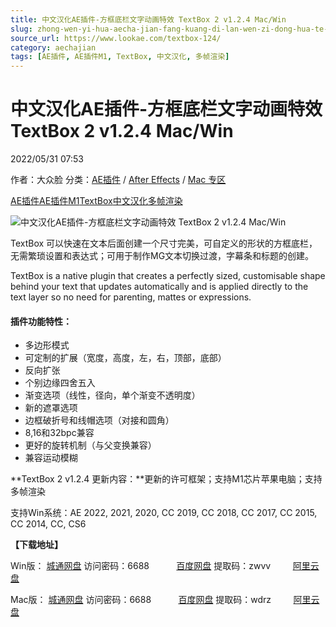 ```yaml
---
title: 中文汉化AE插件-方框底栏文字动画特效 TextBox 2 v1.2.4 Mac/Win
slug: zhong-wen-yi-hua-aecha-jian-fang-kuang-di-lan-wen-zi-dong-hua-te-xiao-textbox-2-v1-2-4-mac-win
source_url: https://www.lookae.com/textbox-124/
category: aechajian
tags: [AE插件, AE插件M1, TextBox, 中文汉化, 多帧渲染]
---
```

# 中文汉化AE插件-方框底栏文字动画特效 TextBox 2 v1.2.4 Mac/Win

2022/05/31 07:53

作者：大众脸
分类：[AE插件](https://www.lookae.com/after-effects/aechajian/) / [After Effects](https://www.lookae.com/after-effects/) / [Mac 专区](https://www.lookae.com/mac-osx/)

[AE插件](https://www.lookae.com/tag/ae%e6%8f%92%e4%bb%b6/)[AE插件M1](https://www.lookae.com/tag/aem1/)[TextBox](https://www.lookae.com/tag/textbox/)[中文汉化](https://www.lookae.com/tag/%e4%b8%ad%e6%96%87%e6%b1%89%e5%8c%96/)[多帧渲染](https://www.lookae.com/tag/%e5%a4%9a%e5%b8%a7%e6%b8%b2%e6%9f%93/)

![中文汉化AE插件-方框底栏文字动画特效 TextBox 2 v1.2.4 Mac/Win](https://www.lookae.com/wp-content/uploads/2019/02/TextBox2.jpg "中文汉化AE插件-方框底栏文字动画特效 TextBox 2 v1.2.4 Mac/Win-LookAE.com")

TextBox 可以快速在文本后面创建一个尺寸完美，可自定义的形状的方框底栏，无需繁琐设置和表达式；可用于制作MG文本切换过渡，字幕条和标题的创建。

TextBox is a native plugin that creates a perfectly sized, customisable shape behind your text that updates automatically and is applied directly to the text layer so no need for parenting, mattes or expressions.

#### 插件功能特性：

* 多边形模式
* 可定制的扩展（宽度，高度，左，右，顶部，底部）
* 反向扩张
* 个别边缘四舍五入
* 渐变选项（线性，径向，单个渐变不透明度）
* 新的遮罩选项
* 边框破折号和线帽选项（对接和圆角）
* 8,16和32bpc兼容
* 更好的旋转机制（与父变换兼容）
* 兼容运动模糊

**TextBox 2 v1.2.4 更新内容：**更新的许可框架；支持M1芯片苹果电脑；支持多帧渲染

支持Win系统：AE 2022, 2021, 2020, CC 2019, CC 2018, CC 2017, CC 2015, CC 2014, CC, CS6

**【下载地址】**

Win版： [城通网盘](https://url70.ctfile.com/f/2827370-546632477-331ff3) 访问密码：6688           [百度网盘](https://pan.baidu.com/s/1Vf1M0v4CYf8rQmU9zqZcMg?pwd=zwvv) 提取码：zwvv         [阿里云盘](https://www.aliyundrive.com/s/8Jiuhof48jf)

Mac版： [城通网盘](https://url70.ctfile.com/f/2827370-586506965-178506?p=4431) 访问密码：6688           [百度网盘](https://pan.baidu.com/s/1aqDHduBfeW_DoAprbcPUbQ?pwd=wdrz) 提取码：wdrz         [阿里云盘](https://www.aliyundrive.com/s/MLVjNKJQyYc)
